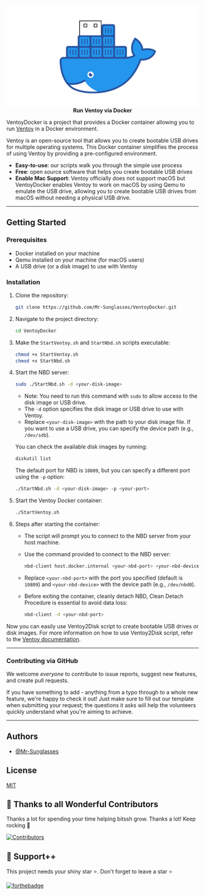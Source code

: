 <!-- markdownlint-configure-file { "MD004": { "style": "consistent" } } -->
<!-- markdownlint-disable MD033 -->
#

<p align="center">
  <img src="./assets/VentoyDocker.png" alt="VentoyDocker logo">
  <br>
  <strong>Run Ventoy via Docker</strong>
</p>

<!-- markdownlint-enable MD033 -->

VentoyDocker is a project that provides a Docker container allowing you to run [Ventoy](https://www.ventoy.net/) in a Docker environment. 

Ventoy is an open-source tool that allows you to create bootable USB drives for multiple operating systems. This Docker container simplifies the process of using Ventoy by providing a pre-configured environment.


- **Easy-to-use**: our scripts walk you through the simple use process
- **Free**: open source software that helps you create bootable USB drives
- **Enable Mac Support**: Ventoy officially does not support macOS but VentoyDocker enables Ventoy to work on macOS by using Qemu to emulate the USB drive, allowing you to create bootable USB drives from macOS without needing a physical USB drive.

-----

## Getting Started

### Prerequisites
- Docker installed on your machine
- Qemu installed on your machine (for macOS users)
- A USB drive (or a disk image) to use with Ventoy

### Installation
1. Clone the repository:
   ```bash
   git clone https://github.com/Mr-Sunglasses/VentoyDocker.git
   ```
2. Navigate to the project directory:
   ```bash
   cd VentoyDocker
   ``` 
3. Make the `StartVentoy.sh` and `StartNbd.sh` scripts executable:
   ```bash
   chmod +x StartVentoy.sh
   chmod +x StartNbd.sh
   ``` 
4. Start the NBD server:
   ```bash
   sudo ./StartNbd.sh -d <your-disk-image>
   ```

    - Note: You need to run this command with `sudo` to allow access to the disk image or USB drive.
    - The `-d` option specifies the disk image or USB drive to use with Ventoy.
   - Replace `<your-disk-image>` with the path to your disk image file. If you want to use a USB drive, you can specify the device path (e.g., `/dev/sdb`).

   You can check the available disk images by running:
   ```bash
   diskutil list
   ```

   The default port for NBD is `10809`, but you can specify a different port using the `-p` option:
   ```bash
   ./StartNbd.sh -d <your-disk-image> -p <your-port>
   ```
5. Start the Ventoy Docker container:
   ```bash
   ./StartVentoy.sh
   ```  

6. Steps after starting the container:
   - The script will prompt you to connect to the NBD server from your host machine.
   - Use the command provided to connect to the NBD server:
     ```bash
     nbd-client host.docker.internal <your-nbd-port> <your-nbd-device>
     ```
   - Replace `<your-nbd-port>` with the port you specified (default is `10809`) and `<your-nbd-device>` with the device path (e.g., `/dev/nbd0`).

   - Before exiting the container, cleanly detach NBD, Clean Detach Procedure is essential to avoid data loss: 
        ```bash
        nbd-client -d <your-nbd-port>
        ```

Now you can easily use Ventoy2Disk script to create bootable USB drives or disk images. For more information on how to use Ventoy2Disk script, refer to the [Ventoy documentation](https://www.ventoy.net/en/doc_start.html).

----

### Contributing via GitHub

We welcome _everyone_ to contribute to issue reports, suggest new features, and create pull requests.

If you have something to add - anything from a typo through to a whole new feature, we're happy to check it out! Just make sure to fill out our template when submitting your request; the questions it asks will help the volunteers quickly understand what you're aiming to achieve.

-----

## Authors

- [@Mr-Sunglasses](https://www.github.com/Mr-Sunglasses)

## License

[MIT](https://choosealicense.com/licenses/mit/)

## 💪 Thanks to all Wonderful Contributors

Thanks a lot for spending your time helping bitssh grow.
Thanks a lot! Keep rocking 🍻

[![Contributors](https://contrib.rocks/image?repo=Mr-Sunglasses/VentoyDocker)](https://github.com/Mr-Sunglasses/VentoyDocker/graphs/contributors)

## 🙏 Support++

This project needs your shiny star ⭐.
Don't forget to leave a star ⭐️

[![forthebadge](https://forthebadge.com/images/badges/built-with-love.svg)](https://forthebadge.com)
